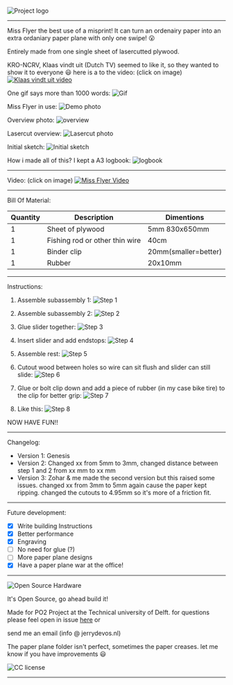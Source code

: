 ![Project logo](Pictures/Miss-flyer-logo.png)
***
Miss Flyer the best use of a misprint!
It can turn an ordenairy paper into an extra ordaniary paper plane with only one swipe! :open_mouth:


Entirely made from one single sheet of lasercutted plywood.

KRO-NCRV, Klaas vindt uit (Dutch TV) seemed to like it, so they wanted to show it to everyone :smiley: here is a to the video:
(click on image)
[![Klaas vindt uit video ](https://img.youtube.com/vi/qRwEvvZekd8/maxresdefault.jpg)](https://www.youtube.com/watch?v=qRwEvvZekd8)

One gif says more than 1000 words:
![Gif](Pictures/Miss-Flyer.gif)

Miss Flyer in use:
![Demo photo](Pictures/Miss-Flyer-in-use.jpg)

Overview photo:
![overview](Pictures/Miss-Flyer.jpg)

Lasercut overview:
![Lasercut photo](Pictures/Miss-Flyer-lasercut.png)

Initial sketch:
![Initial sketch](Pictures/Miss-Flyer-sketch.png)

How i made all of this? I kept a A3 logbook:
![logbook](Pictures/Logbook.gif)

***
Video:
(click on image)
[![Miss Flyer Video ](http://img.youtube.com/vi/A3kHtu0t324/maxresdefault.jpg)](https://www.youtube.com/watch?v=A3kHtu0t324)

***
Bill Of Material:


|Quantity|Description|Dimentions|
|--------|-----------|---------|
|1|Sheet of plywood|5mm 830x650mm|
|1|Fishing rod or other thin wire|40cm|
|1|Binder clip|20mm(smaller=better)|
|1|Rubber|20x10mm|

***

Instructions:
1. Assemble subassembly 1:
![Step 1](Pictures/Building_instructions/sub1.jpg)

2. Assemble subassembly 2:
![Step 2](Pictures/Building_instructions/sub2.jpg)

3. Glue slider together:
![Step 3](Pictures/Building_instructions/sub3.jpg)

4. Insert slider and add endstops:
![Step 4](Pictures/Building_instructions/sub4.jpg)

5. Assemble rest:
![Step 5](Pictures/Building_instructions/sub5.jpg)

6. Cutout wood between holes so wire can sit flush and slider can still slide:
![Step 6](Pictures/Building_instructions/step6.jpg)

7. Glue or bolt clip down and add a piece of rubber (in my case bike tire) to the clip for better grip:
![Step 7](Pictures/Building_instructions/step7.jpg)

8. Like this:
![Step 8](Pictures/Building_instructions/step8.jpg)

NOW HAVE FUN!!
***
Changelog:
 - Version 1: Genesis
 - Version 2: Changed xx from 5mm to 3mm, changed distance between step 1 and 2 from xx mm to xx mm
 - Version 3: Zohar & me made the second version but this raised some issues. changed xx from 3mm to 5mm again cause the paper kept ripping. changed the cutouts to 4.95mm so it's more of a friction fit.
***
Future development:
 - [x] Write building Instructions
 - [x] Better performance
 - [x] Engraving
 - [ ] No need for glue (?)
 - [ ] More paper plane designs
 - [x] Have a paper plane war at the office!

***
![Open Source Hardware](Pictures/OpenSourceHardware.svg)

It's Open Source, go ahead build it!

Made for PO2 Project at the Technical university of Delft.
for questions please feel open in issue [here](https://github.com/Jerzeek/Miss-Flyer/issues) or

send me an email (info @ jerrydevos.nl)

The paper plane folder isn't perfect, sometimes the paper creases. let me know if you have improvements :smiley:

![CC license](https://i.creativecommons.org/l/by-sa/4.0/88x31.png)


***
